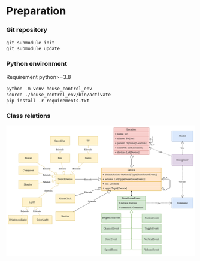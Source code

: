 
# Preparation

### Git repository
```shell script
git submodule init
git submodule update
```

### Python environment
Requirement python>=3.8
```shell script
python -m venv house_control_env
source ./house_control_env/bin/activate
pip install -r requirements.txt
```

### Class relations
![diagram](docs/class_relations_diagram.png)